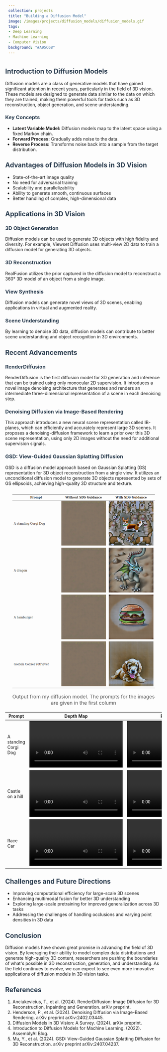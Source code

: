 ```yaml
---
collection: projects
title: "Building a Diffusion Model"
image: /images/projects/diffusion_models/diffusion_models.gif
tags: 
- Deep Learning
- Machine Learning 
- Computer Vision
background: "#A95C68" 
---
```


<style>
    .image-container {
        text-align: center;
        margin: 20px;
    }
    .image-container img {
        max-width: 100%;
        height: auto;
    }
    .image-caption {
        margin-top: 8px;
        font-size: 16px;
        color: #555;
    }
    h1, h2, h3 {
        color: #2c3e50;
    }
    code {
        background-color: #f4f4f4;
        padding: 2px 4px;
        border-radius: 4px;
    }
    pre {
        background-color: #f4f4f4;
        padding: 10px;
        border-radius: 4px;
        overflow-x: auto;
    }
    .equation {
        font-style: italic;
        margin: 10px 0;
    }
</style>


<h2>Introduction to Diffusion Models</h2>
<p>Diffusion models are a class of generative models that have gained significant attention in recent years, particularly in the field of 3D vision. These models are designed to generate data similar to the data on which they are trained, making them powerful tools for tasks such as 3D reconstruction, object generation, and scene understanding.</p>

<h3>Key Concepts</h3>
<ul>
    <li><strong>Latent Variable Model:</strong> Diffusion models map to the latent space using a fixed Markov chain.</li>
    <li><strong>Forward Process:</strong> Gradually adds noise to the data.</li>
    <li><strong>Reverse Process:</strong> Transforms noise back into a sample from the target distribution.</li>
</ul>


<h2>Advantages of Diffusion Models in 3D Vision</h2>
<ul>
    <li>State-of-the-art image quality</li>
    <li>No need for adversarial training</li>
    <li>Scalability and parallelizability</li>
    <li>Ability to generate smooth, continuous surfaces</li>
    <li>Better handling of complex, high-dimensional data</li>
</ul>

<h2>Applications in 3D Vision</h2>

<h3>3D Object Generation</h3>
<p>Diffusion models can be used to generate 3D objects with high fidelity and diversity. For example, Viewset Diffusion uses multi-view 2D data to train a diffusion model for generating 3D objects.</p>

<h3>3D Reconstruction</h3>
<p>RealFusion utilizes the prior captured in the diffusion model to reconstruct a 360° 3D model of an object from a single image.</p>

<h3>View Synthesis</h3>
<p>Diffusion models can generate novel views of 3D scenes, enabling applications in virtual and augmented reality.</p>

<h3>Scene Understanding</h3>
<p>By learning to denoise 3D data, diffusion models can contribute to better scene understanding and object recognition in 3D environments.</p>

<h2>Recent Advancements</h2>

<h3>RenderDiffusion</h3>
<p>RenderDiffusion is the first diffusion model for 3D generation and inference that can be trained using only monocular 2D supervision. It introduces a novel image denoising architecture that generates and renders an intermediate three-dimensional representation of a scene in each denoising step.</p>

<h3>Denoising Diffusion via Image-Based Rendering</h3>
<p>This approach introduces a new neural scene representation called IB-planes, which can efficiently and accurately represent large 3D scenes. It proposes a denoising-diffusion framework to learn a prior over this 3D scene representation, using only 2D images without the need for additional supervision signals.</p>

<h3>GSD: View-Guided Gaussian Splatting Diffusion</h3>
<p>GSD is a diffusion model approach based on Gaussian Splatting (GS) representation for 3D object reconstruction from a single view. It utilizes an unconditional diffusion model to generate 3D objects represented by sets of GS ellipsoids, achieving high-quality 3D structure and texture.</p>

<div class="image-container">
    <img src="/images/projects/diffusion_models/results.png" alt="Description of the image">
    <div class="image-caption">Output from my diffusion model. The prompts for the images are given in the first column</div>
</div>

<table>
<colgroup>
<col style="width: 33%" />
<col style="width: 33%" />
<col style="width: 33%" />
</colgroup>
<thead>
<tr class="header">
<th>Prompt</th>
<th>Depth Map</th>
<th>RGB Visuals</th>
</tr>
</thead>
<tbody>
<tr class="odd">
<td>A standing Corgi Dog</td>
<td><video src="/images/projects/diffusion_models/nerf/a_standing_corgi_dog1/videos/depth_ep_100.mp4"
controls=""><a
href="/images/projects/diffusion_models/nerf/a_standing_corgi_dog1/videos/depth_ep_100.mp4">Depth</a></video></td>
<td><video src="/images/projects/diffusion_models/nerf/a_standing_corgi_dog1/videos/rgb_ep_100.mp4"
controls=""><a
href="/images/projects/diffusion_models/nerf/a_standing_corgi_dog1/videos/rgb_ep_100.mp4">RBB</a></video></td>
</tr>
<tr class="even">
<td>Castle on a hill</td>
<td><video src="/images/projects/diffusion_models/nerf/castle_on_a_hill1/videos/depth_ep_100.mp4"
controls=""><a
href="/images/projects/diffusion_models/nerf/castle_on_a_hill1/videos/depth_ep_100.mp4">Depth</a></video></td>
<td><video src="/images/projects/diffusion_models/nerf/castle_on_a_hill1/videos/rgb_ep_100.mp4"
controls=""><a
href="/images/projects/diffusion_models/nerf/castle_on_a_hill1/videos/rgb_ep_100.mp4">RBB</a></video></td>
</tr>
<tr class="odd">
<td>Race Car</td>
<td><video src="/images/projects/diffusion_models/nerf/race_car1/videos/depth_ep_100.mp4"
controls=""><a
href="/images/projects/diffusion_models/nerf/race_car1/videos/depth_ep_100.mp4">Depth</a></video></td>
<td><video src="/images/projects/diffusion_models/nerf/race_car1/videos/rgb_ep_100.mp4"
controls=""><a
href="/images/projects/diffusion_models/nerf/race_car1/videos/rgb_ep_100.mp4">RBB</a></video></td>
</tr>
</tbody>
</table>

<h2>Challenges and Future Directions</h2>
<ul>
    <li>Improving computational efficiency for large-scale 3D scenes</li>
    <li>Enhancing multimodal fusion for better 3D understanding</li>
    <li>Exploring large-scale pretraining for improved generalization across 3D tasks</li>
    <li>Addressing the challenges of handling occlusions and varying point densities in 3D data</li>
</ul>

<h2>Conclusion</h2>
<p>Diffusion models have shown great promise in advancing the field of 3D vision. By leveraging their ability to model complex data distributions and generate high-quality 3D content, researchers are pushing the boundaries of what's possible in 3D reconstruction, generation, and understanding. As the field continues to evolve, we can expect to see even more innovative applications of diffusion models in 3D vision tasks.</p>

<h2>References</h2>
<ol>
    <li>Anciukevicius, T., et al. (2024). RenderDiffusion: Image Diffusion for 3D Reconstruction, Inpainting and Generation. arXiv preprint.</li>
    <li>Henderson, P., et al. (2024). Denoising Diffusion via Image-Based Rendering. arXiv preprint arXiv:2402.03445.</li>
    <li>Diffusion Models in 3D Vision: A Survey. (2024). arXiv preprint.</li>
    <li>Introduction to Diffusion Models for Machine Learning. (2022). AssemblyAI Blog.</li>
    <li>Mu, Y., et al. (2024). GSD: View-Guided Gaussian Splatting Diffusion for 3D Reconstruction. arXiv preprint arXiv:2407.04237.</li>
</ol>
